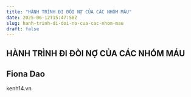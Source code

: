 ```yaml
---
title: "HÀNH TRÌNH ĐI ĐÒI NỢ CỦA CÁC NHÓM MÁU"
date: 2025-06-12T15:47:58Z
slug: hanh-trinh-di-doi-no-cua-cac-nhom-mau
draft: false
---
```


## HÀNH TRÌNH ĐI ĐÒI NỢ CỦA CÁC NHÓM MÁU

## Fiona Dao

kenh14.vn